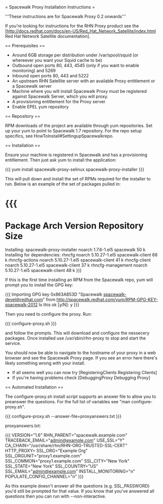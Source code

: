 = Spacewalk Proxy Installation Instructions =

'''These instructions are for Spacewalk Proxy 0.2 onwards'''

If you're looking for instructions for the RHN Proxy product see the [http://docs.redhat.com/docs/en-US/Red_Hat_Network_Satellite/index.html Red Hat Network Satellite documentation].

== Prerequisites ==

  * Around 6GB storage per distribution under /var/spool/squid (or whereever you want your Squid cache to be)
  * Outbound open ports 80, 443, 4545 (only if you want to enable monitoring) and 5269
  * Inbound open ports 80, 443 and 5222
  * An upstream RHN Satellite server with an available Proxy entitlement or a Spacewalk server
  * Machine where you will install Spacewalk Proxy must be registered against Spacewalk Server, which you will proxy.
  * A provisioning entitlement for the Proxy server
  * Enable EPEL yum repository

== Repository ==

RPM downloads of the project are available through yum repositories. Set up your yum to point to Spacewalk 1.7 repository. For the repo setup specifics, see HowToInstall#SettingupSpacewalkrepo. 

== Installation ==

Ensure your machine is registered in Spacewalk and has a provisioning entitlement. Then just ask yum to install the application:

{{{
yum install spacewalk-proxy-selinux spacewalk-proxy-installer
}}}

This will pull down and install the set of RPMs required for the installer to run. Below is an example of the set of packages pulled in:

{{{
========================================================================================
 Package                       Arch       Version            Repository            Size
========================================================================================
Installing:
 spacewalk-proxy-installer     noarch     1.7.6-1.el5        spacewalk             50 k
Installing for dependencies:
 rhncfg                        noarch     5.10.27-1.el5      spacewalk-client      68 k
 rhncfg-actions                noarch     5.10.27-1.el5      spacewalk-client      41 k
 rhncfg-client                 noarch     5.10.27-1.el5      spacewalk-client      37 k
 rhncfg-management             noarch     5.10.27-1.el5      spacewalk-client      48 k
}}}

If this is the first time installing an RPM from the Spacewalk repo, yum will prompt you to install the GPG key:

{{{
Importing GPG key 0x863A853D "Spacewalk <spacewalk-devel@redhat.com>" from http://spacewalk.redhat.com/yum/RPM-GPG-KEY-spacewalk-2012
Is this ok [y/N]: y
}}}

Then you need to configure the proxy. Run:

{{{
configure-proxy.sh
}}}

and follow the prompts. This will download and configure the nessecery packages. Once installed use /usr/sbin/rhn-proxy to stop and start the service.

You should now be able to navigate to the hostname of your proxy in a web browser and see the Spacewalk Proxy page. If you see an error here there's likely something wrong with your install.

  * If all seems well you can now try [RegisteringClients Registering Clients]
  * If you're having problems check [DebuggingProxy Debugging Proxy]

== Automated Installation ==

The configure-proxy.sh install script supports an answer file to allow you to preanswer the questions. For the full list of variables see "man configure-proxy.sh".

{{{
configure-proxy.sh --answer-file=proxyanswers.txt
}}}

proxyanswers.txt:

{{{
VERSION="1.6"
RHN_PARENT="spacewalk.example.com"
TRACEBACK_EMAIL="admin@example.com"
USE_SSL="Y"
CA_CHAIN="/usr/share/rhn/RHN-ORG-TRUSTED-SSL-CERT"
HTTP_PROXY=
SSL_ORG="Example Org"
SSL_ORGUNIT="proxy1.example.com"
SSL_COMMON="proxy1.example.com"
SSL_CITY="New York"
SSL_STATE="New York"
SSL_COUNTRY="US"
SSL_EMAIL="admin@example.com"
INSTALL_MONITORING="n"
POPULATE_CONFIG_CHANNEL="n"
}}}

As this example doesn't answer all the questions (e.g. SSL_PASSWORD) you'd still be prompted for that value. If you know that you've answered all questions then you can run with --non-interactive.